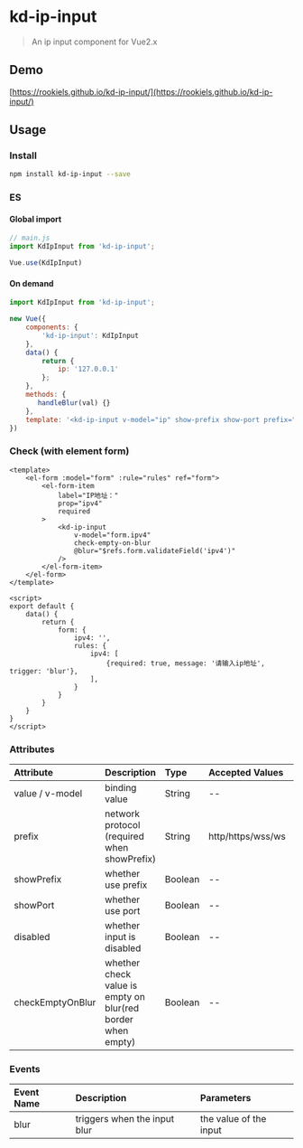 # kd-ip-input
> An ip input component for Vue2.x

## Demo
[https://rookiels.github.io/kd-ip-input/](https://rookiels.github.io/kd-ip-input/)
## Usage

### Install
```bash
npm install kd-ip-input --save
```
### ES

#### Global import
```javascript
// main.js
import KdIpInput from 'kd-ip-input';

Vue.use(KdIpInput)
```

#### On demand
```javascript
import KdIpInput from 'kd-ip-input';

new Vue({
    components: {
        'kd-ip-input': KdIpInput
    },
    data() {
        return {
            ip: '127.0.0.1'
        };
    },
    methods: {
       handleBlur(val) {}
    },
    template: '<kd-ip-input v-model="ip" show-prefix show-port prefix="http" @blur="handleBlur"></kd-ip-input>'
})
```

### Check (with element form)
```vue
<template>
    <el-form :model="form" :rule="rules" ref="form"> 
        <el-form-item
            label="IP地址："
            prop="ipv4"
            required
        >
            <kd-ip-input
                v-model="form.ipv4"
                check-empty-on-blur
                @blur="$refs.form.validateField('ipv4')"
            />
        </el-form-item>
    </el-form>
</template>

<script>
export default {
    data() {
        return {
            form: {
                ipv4: '',
                rules: {
                    ipv4: [
                        {required: true, message: '请输入ip地址', trigger: 'blur'},
                    ],
                }
            }
        }
    }
}
</script>
```
### Attributes
| Attribute | Description | Type | Accepted Values | Default
|:--|:--|:--|:--|:--|
| value / v-model | binding value | String | -- | --
| prefix | network protocol (required when showPrefix) | String | http/https/wss/ws | --
| showPrefix | whether use prefix | Boolean | -- | false
| showPort | whether use port | Boolean | -- | false
| disabled | whether input is disabled | Boolean | -- | false
| checkEmptyOnBlur | whether check value is empty on blur(red border when empty) | Boolean | -- | false

### Events
| Event Name | Description | Parameters |
|:--|:--|:--|
| blur | triggers when the input blur | the value of the input